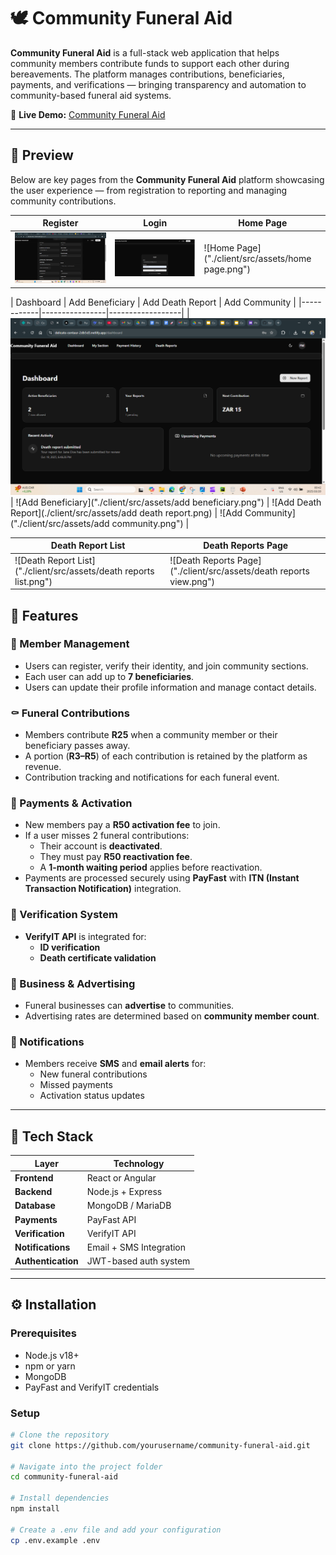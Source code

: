 # 🕊️ Community Funeral Aid

**Community Funeral Aid** is a full-stack web application that helps community members contribute funds to support each other during bereavements. The platform manages contributions, beneficiaries, payments, and verifications — bringing transparency and automation to community-based funeral aid systems.

🔗 **Live Demo:** [Community Funeral Aid](https://delicate-centaur-2db5d3.netlify.app/)

---

## 📸 Preview

Below are key pages from the **Community Funeral Aid** platform showcasing the user experience — from registration to reporting and managing community contributions.

| Register | Login | Home Page |
|-----------|--------|------------|
| ![Register Page](./client/src/assets/register.png) | ![Login Page](./client/src/assets/login.png) | ![Home Page]("./client/src/assets/home page.png") |

| Dashboard | Add Beneficiary | Add Death Report | Add Community |
|------------|----------------|------------------|
| ![Dashboard](./client/src/assets/dashboard.png) | ![Add Beneficiary]("./client/src/assets/add beneficiary.png") | ![Add Death Report](./client/src/assets/add death report.png) | ![Add Community]("./client/src/assets/add community.png") |

| Death Report List | Death Reports Page |
|--------------------|--------------------|
| ![Death Report List]("./client/src/assets/death reports list.png") | ![Death Reports Page]("./client/src/assets/death reports view.png") |



## 🚀 Features

### 👥 Member Management
- Users can register, verify their identity, and join community sections.
- Each user can add up to **7 beneficiaries**.
- Users can update their profile information and manage contact details.

### ⚰️ Funeral Contributions
- Members contribute **R25** when a community member or their beneficiary passes away.
- A portion (**R3–R5**) of each contribution is retained by the platform as revenue.
- Contribution tracking and notifications for each funeral event.

### 💸 Payments & Activation
- New members pay a **R50 activation fee** to join.
- If a user misses 2 funeral contributions:
  - Their account is **deactivated**.
  - They must pay **R50 reactivation fee**.
  - A **1-month waiting period** applies before reactivation.
- Payments are processed securely using **PayFast** with **ITN (Instant Transaction Notification)** integration.

### 🧾 Verification System
- **VerifyIT API** is integrated for:
  - **ID verification**
  - **Death certificate validation**

### 🏢 Business & Advertising
- Funeral businesses can **advertise** to communities.
- Advertising rates are determined based on **community member count**.

### 🔔 Notifications
- Members receive **SMS** and **email alerts** for:
  - New funeral contributions
  - Missed payments
  - Activation status updates

---

## 🧰 Tech Stack

| Layer | Technology |
|-------|-------------|
| **Frontend** | React or Angular |
| **Backend** | Node.js + Express |
| **Database** | MongoDB / MariaDB |
| **Payments** | PayFast API |
| **Verification** | VerifyIT API |
| **Notifications** | Email + SMS Integration |
| **Authentication** | JWT-based auth system |

---

## ⚙️ Installation

### Prerequisites
- Node.js v18+  
- npm or yarn  
- MongoDB  
- PayFast and VerifyIT credentials  

### Setup
```bash
# Clone the repository
git clone https://github.com/yourusername/community-funeral-aid.git

# Navigate into the project folder
cd community-funeral-aid

# Install dependencies
npm install

# Create a .env file and add your configuration
cp .env.example .env

